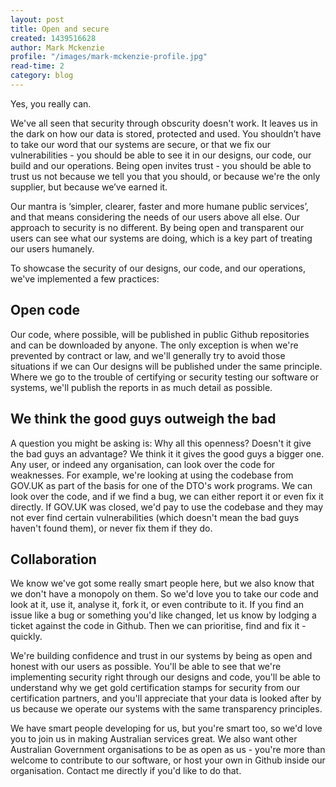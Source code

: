 ```yaml
---
layout: post
title: Open and secure
created: 1439516628
author: Mark Mckenzie
profile: "/images/mark-mckenzie-profile.jpg"
read-time: 2
category: blog
---
```

Yes, you really can.

We've all seen that security through obscurity doesn't work. It leaves us in the dark on how our data is stored, protected and used. You shouldn’t have to take our word that our systems are secure, or that we fix our vulnerabilities - you should be able to see it in our designs, our code, our build and our operations. Being open invites trust - you should be able to trust us not because we tell you that you should, or because we're the only supplier, but because we’ve earned it.

Our mantra is ‘simpler, clearer, faster and more humane public services’, and that means considering the needs of our users above all else. Our approach to security is no different. By being open and transparent our users can see what our systems are doing, which is a key part of treating our users humanely.

To showcase the security of our designs, our code, and our operations, we've implemented a few practices:

## Open code

Our code, where possible, will be published in public Github repositories and can be downloaded by anyone. The only exception is when we're prevented by contract or law, and we'll generally try to avoid those situations if we can Our designs will be published under the same principle. Where we go to the trouble of certifying or security testing our software or systems, we'll publish the reports in as much detail as possible.

## We think the good guys outweigh the bad

A question you might be asking is: Why all this openness? Doesn't it give the bad guys an advantage? We think it it gives the good guys a bigger one. Any user, or indeed any organisation, can look over the code for weaknesses. For example, we're looking at using the codebase from GOV.UK as part of the basis for one of the DTO's work programs. We can look over the code, and if we find a bug, we can either report it or even fix it directly. If GOV.UK was closed, we'd pay to use the codebase and they may not ever find certain vulnerabilities (which doesn't mean the bad guys haven't found them), or never fix them if they do.

## Collaboration

We know we've got some really smart people here, but we also know that we don't have a monopoly on them. So we'd love you to take our code and look at it, use it, analyse it, fork it, or even contribute to it. If you find an issue like a bug or something you'd like changed, let us know by lodging a ticket against the code in Github. Then we can prioritise, find and fix it - quickly.

We're building confidence and trust in our systems by being as open and honest with our users as possible. You'll be able to see that we're implementing security right through our designs and code, you'll be able to understand why we get gold certification stamps for security from our certification partners, and you'll appreciate that your data is looked after by us because we operate our systems with the same transparency principles.

We have smart people developing for us, but you're smart too, so we'd love you to join us in making Australian services great. We also want other Australian Government organisations to be as open as us - you're more than welcome to contribute to our software, or host your own in Github inside our organisation. Contact me directly if you'd like to do that.
